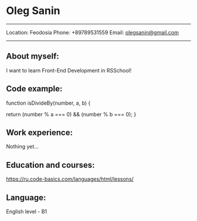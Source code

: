 
Oleg Sanin
=================




-------------------     ----------------------------
Location:                        Feodosia
Phone:                           +89789531559
Email:                           olegsanin@gmail.com

-------------------     ----------------------------




About myself:
---------
I want to learn Front-End Development in RSSchool!




Code example:
----------

function isDivideBy(number, a, b) {

  return (number % a === 0) && (number % b === 0);
}





Work experience:
--------------------

Nothing yet…




Education and courses:
----------------------------------------

https://ru.code-basics.com/languages/html/lessons/



Language:
----------------------------------------
English level - B1

